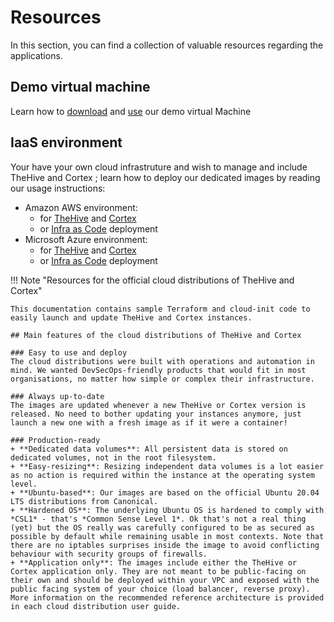 # Resources

In this section, you can find a collection of valuable resources regarding the applications. 

## Demo virtual machine 
Learn how to [download](./demo.md) and [use](./howto-vm-demo.md) our demo virtual Machine

## IaaS environment
Your have your own cloud infrastruture and wish to manage and include TheHive and Cortex ; learn how to deploy our dedicated images by reading our usage instructions:

* Amazon AWS environment:
    * for [TheHive](./iaas/aws/thehive.md) and [Cortex](./iaas/aws/cortex.md)
    *  or [Infra as Code](./iaas/aws/infra-as-code/README.md) deployment
* Microsoft Azure environment:
    *  for [TheHive](./iaas/azure/thehive.md) and [Cortex](./iaas/azure/cortex.md)
    *  or [Infra as Code](./iaas/azure/infra-as-code/README.md) deployment

!!! Note "Resources for the official cloud distributions of TheHive and Cortex"

    This documentation contains sample Terraform and cloud-init code to easily launch and update TheHive and Cortex instances.

    ## Main features of the cloud distributions of TheHive and Cortex

    ### Easy to use and deploy
    The cloud distributions were built with operations and automation in mind. We wanted DevSecOps-friendly products that would fit in most organisations, no matter how simple or complex their infrastructure.

    ### Always up-to-date
    The images are updated whenever a new TheHive or Cortex version is released. No need to bother updating your instances anymore, just launch a new one with a fresh image as if it were a container!

    ### Production-ready
    + **Dedicated data volumes**: All persistent data is stored on dedicated volumes, not in the root filesystem. 
    + **Easy-resizing**: Resizing independent data volumes is a lot easier as no action is required within the instance at the operating system level.
    + **Ubuntu-based**: Our images are based on the official Ubuntu 20.04 LTS distributions from Canonical.
    + **Hardened OS**: The underlying Ubuntu OS is hardened to comply with *CSL1* - that's *Common Sense Level 1*. Ok that's not a real thing (yet) but the OS really was carefully configured to be as secured as possible by default while remaining usable in most contexts. Note that there are no iptables surprises inside the image to avoid conflicting behaviour with security groups of firewalls.
    + **Application only**: The images include either the TheHive or Cortex application only. They are not meant to be public-facing on their own and should be deployed within your VPC and exposed with the public facing system of your choice (load balancer, reverse proxy). More information on the recommended reference architecture is provided in each cloud distribution user guide.